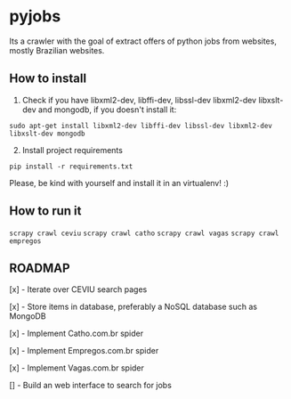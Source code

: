 pyjobs
======

Its a crawler with the goal of extract offers of python jobs from websites, mostly Brazilian websites.

How to install
---------------

1) Check if you have libxml2-dev, libffi-dev, libssl-dev libxml2-dev libxslt-dev and mongodb, if you doesn't install it:

```sudo apt-get install libxml2-dev libffi-dev libssl-dev libxml2-dev libxslt-dev mongodb```

2) Install project requirements

```pip install -r requirements.txt```

Please, be kind with yourself and install it in an virtualenv! :)

How to run it
--------------

```scrapy crawl ceviu```
```scrapy crawl catho```
```scrapy crawl vagas```
```scrapy crawl empregos```

ROADMAP
-------

[x] - Iterate over CEVIU search pages

[x] - Store items in database, preferably a NoSQL database such as MongoDB

[x] - Implement Catho.com.br spider

[x] - Implement Empregos.com.br spider

[x] - Implement Vagas.com.br spider

[] - Build an web interface to search for jobs
